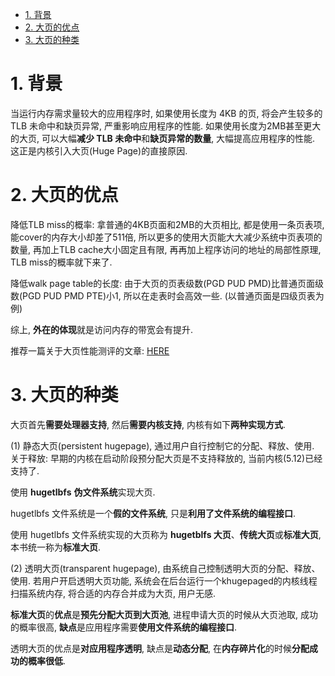 
<!-- @import "[TOC]" {cmd="toc" depthFrom=1 depthTo=6 orderedList=false} -->

<!-- code_chunk_output -->

- [1. 背景](#1-背景)
- [2. 大页的优点](#2-大页的优点)
- [3. 大页的种类](#3-大页的种类)

<!-- /code_chunk_output -->

# 1. 背景

当运行内存需求量较大的应用程序时, 如果使用长度为 4KB 的页, 将会产生较多的 TLB 未命中和缺页异常, 严重影响应用程序的性能. 如果使用长度为2MB甚至更大的大页, 可以大幅**减少 TLB 未命中**和**缺页异常的数量**, 大幅提高应用程序的性能. 这正是内核引入大页(Huge Page)的直接原因.

# 2. 大页的优点

降低TLB miss的概率: 拿普通的4KB页面和2MB的大页相比, 都是使用一条页表项, 能cover的内存大小却差了511倍, 所以更多的使用大页能大大减少系统中页表项的数量, 再加上TLB cache大小固定且有限, 再再加上程序访问的地址的局部性原理, TLB miss的概率就下来了.

降低walk page table的长度: 由于大页的页表级数(PGD PUD PMD)比普通页面级数(PGD PUD PMD PTE)小1, 所以在走表时会高效一些. (以普通页面是四级页表为例)

综上, **外在的体现**就是访问内存的带宽会有提升.

推荐一篇关于大页性能测评的文章: [HERE](https://alexandrnikitin.github.io/blog/transparent-hugepages-measuring-the-performance-impact/)

# 3. 大页的种类

大页首先**需要处理器支持**, 然后**需要内核支持**, 内核有如下**两种实现方式**.

(1) 静态大页(persistent hugepage), 通过用户自行控制它的分配、释放、使用.  关于释放: 早期的内核在启动阶段预分配大页是不支持释放的, 当前内核(5.12)已经支持了.

使用 **hugetlbfs** **伪文件系统**实现大页.

hugetlbfs 文件系统是一个**假的文件系统**, 只是**利用了文件系统的编程接口**.

使用 hugetlbfs 文件系统实现的大页称为 **hugetblfs 大页**、**传统大页**或**标准大页**, 本书统一称为**标准大页**.

(2) 透明大页(transparent hugepage), 由系统自己控制透明大页的分配、释放、使用. 若用户开启透明大页功能, 系统会在后台运行一个khugepaged的内核线程扫描系统内存, 将合适的内存合并成为大页, 用户无感.

**标准大页**的**优点**是**预先分配大页到大页池**, 进程申请大页的时候从大页池取, 成功的概率很高, **缺点**是应用程序需要**使用文件系统的编程接口**.

透明大页的优点是**对应用程序透明**, 缺点是**动态分配**, 在**内存碎片化**的时候**分配成功的概率很低**.
